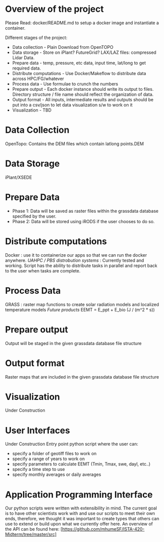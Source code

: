 Overview of the project
==

Please Read: docker/README.md to setup a docker image and instantiate a container.

Different stages of the project:
* Data collection - Plain Download from OpenTOPO
* Data storage - Store on iPlant? FutureGrid? LAX/LAZ files: compressed Lidar Data.
* Prepare data - temp, pressure, etc data, input time, lat/long to get required data.
* Distribute computations - Use Docker/Makeflow to distribute data across HPC/FG/whatever
* Process data - Use formulae to crunch the numbers
* Prepare output - Each docker instance should write its output to files. Directory structure / file name should reflect the organization of data.
* Output format - All inputs, intermediate results and outputs should be put into a csv/json to let data visualization s/w to work on it
* Visualization - TBD

Data Collection
==

OpenTopo: Contains the DEM files which contain latlong points.DEM

Data Storage
==
iPlant/XSEDE

Prepare Data
==
* Phase 1: Data will be saved as raster files within the grassdata database specified by the user.
* Phase 2: Data will be stored using iRODS if the user chooses to do so.

Distribute computations
==
Docker : use it to containerize our apps so that we can run the docker anywhere.
*UAHPC / PBS distrobution systems* : Currently tested and working.  Script has the ability to distribute tasks in parallel and report back to the user when tasks are complete.


Process Data
==
GRASS : raster map functions to create solar radiation models and localized temperature models
*Future products*
EEMT = E_ppt + E_bio (J / (m^2 * s))

Prepare output
==
Output will be staged in the given grassdata database file structure

Output format
==
Raster maps that are included in the given grassdata database file structure

Visualization
==
Under Construction

User Interfaces
==
Under Construction
Entry point python script where the user can:
* specify a folder of geotiff files to work on
* specify a range of years to work on
* specify parameters to calculate EEMT (Tmin, Tmax, swe, dayl, etc..)
* specify a time step to use
* specify monthly averages or daily averages

Application Programming Interface
==
Our python scripts were written with extensibility in mind.  The current goal is to have other scientists work with and use our scripts to meet their own ends, therefore, we thought it was important to create types that others can use to extend or build upon what we currently offer here.  An overview of the API can be found here: [https://github.com/mhumeSF/ISTA-420-Midterm/tree/master/src]
